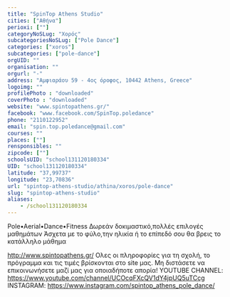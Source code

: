```yaml
---
title: "SpinTop Athens Studio"
cities: ["Αθήνα"]
perioxi: [""]
categoryNoSLug: "Χορός"
subcategoriesNoSLug: ["Pole Dance"]
categories: ["xoros"]
subcategories: ["pole-dance"]
orgUID: ""
organisation: ""
orgurl: "-"
address: "Αμφιαράου 59 - 4ος όροφος, 10442 Athens, Greece"
logoimg: ""
profilePhoto : "downloaded"
coverPhoto : "downloaded"
website: "www.spintopathens.gr/"
facebook: "www.facebook.com/SpinTop.poledance"
phone: "2110122952"
email: "spin.top.poledance@gmail.com"
courses: ""
places: [""]
rensponsibles: ""
zipcode: [""]
schoolsUID: "school131120180334"
UID: "school131120180334"
latitude: "37,99737"
longitude: "23,70836"
url: "spintop-athens-studio/athina/xoros/pole-dance"
slug: "spintop-athens-studio"
aliases:
    - /school131120180334
---
```



Pole•Aerial•Dance•Fitness Δωρεάν δοκιμαστικό,πολλές επιλογές μαθημάτων Άσχετα με το φύλο,την ηλικία ή το επίπεδό σου θα βρεις το κατάλληλο μάθημα

http://www.spintopathens.gr/ Ολες οι πληροφορίες για τη σχολή, το πρόγραμμα και τις τιμές βρίσκονται στο site μας. Μη διστάσετε να επικοινωνήσετε μαζί μας για οποιαδήποτε απορία! YOUTUBE CHANNEL: https://www.youtube.com/channel/UCOcqFXcQV1dY4jpUQ5uTCcg INSTAGRAM: https://www.instagram.com/spintop_athens_pole_dance/
